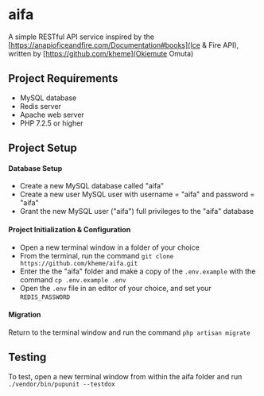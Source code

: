 # aifa
A simple RESTful API service inspired by the [https://anapioficeandfire.com/Documentation#books](Ice &amp; Fire API), written by [https://github.com/kheme](Okiemute Omuta)

## Project Requirements
* MySQL database
* Redis server
* Apache web server
* PHP 7.2.5 or higher

## Project Setup
#### Database Setup
* Create a new MySQL database called "aifa"
* Create a new user MySQL user with username = "aifa" and password = "aifa"
* Grant the new MySQL user ("aifa") full privileges to the "aifa" database

#### Project Initialization &amp; Configuration
* Open a new terminal window in a folder of your choice
* From the terminal, run the command `git clone https://github.com/kheme/aifa.git`
* Enter the the "aifa" folder and make a copy of the `.env.example` with the command `cp .env.example .env`
* Open the `.env` file in an editor of your choice, and set your `REDIS_PASSWORD`

#### Migration
Return to the terminal window and run the command `php artisan migrate`

## Testing
To test, open a new terminal window from within the aifa folder and run `./vendor/bin/pupunit --testdox`

